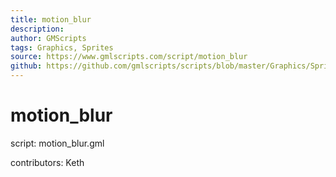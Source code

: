 ```yaml
---
title: motion_blur
description: 
author: GMScripts
tags: Graphics, Sprites
source: https://www.gmlscripts.com/script/motion_blur
github: https://github.com/gmlscripts/scripts/blob/master/Graphics/Sprites/motion_blur.gml
---
```


motion_blur
===========

script: motion_blur.gml

contributors: Keth
